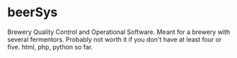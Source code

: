 # beerSys
Brewery Quality Control and Operational Software. Meant for a brewery with several fermentors. Probably not worth it if you don't have at least four or five. html, php, python so far.
